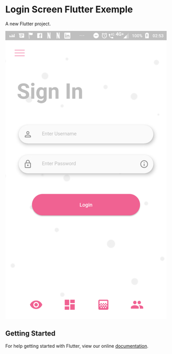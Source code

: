 # Login Screen Flutter Exemple

A new Flutter project.

![](working.png)

## Getting Started

For help getting started with Flutter, view our online
[documentation](https://flutter.io/).
